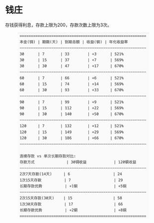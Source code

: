 # 钱庄

存钱获得利息，存款上限为200，存款次数上限为3次。

<figure><img src="../.gitbook/assets/7bba2648b2da3387793ec1d071802b06.png" alt=""><figcaption></figcaption></figure>
